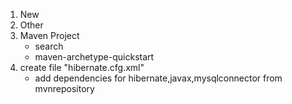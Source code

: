 1. New
2. Other
3. Maven Project
   - search 
   - maven-archetype-quickstart
5. create file "hibernate.cfg.xml"
   - add dependencies for hibernate,javax,mysqlconnector from mvnrepository
